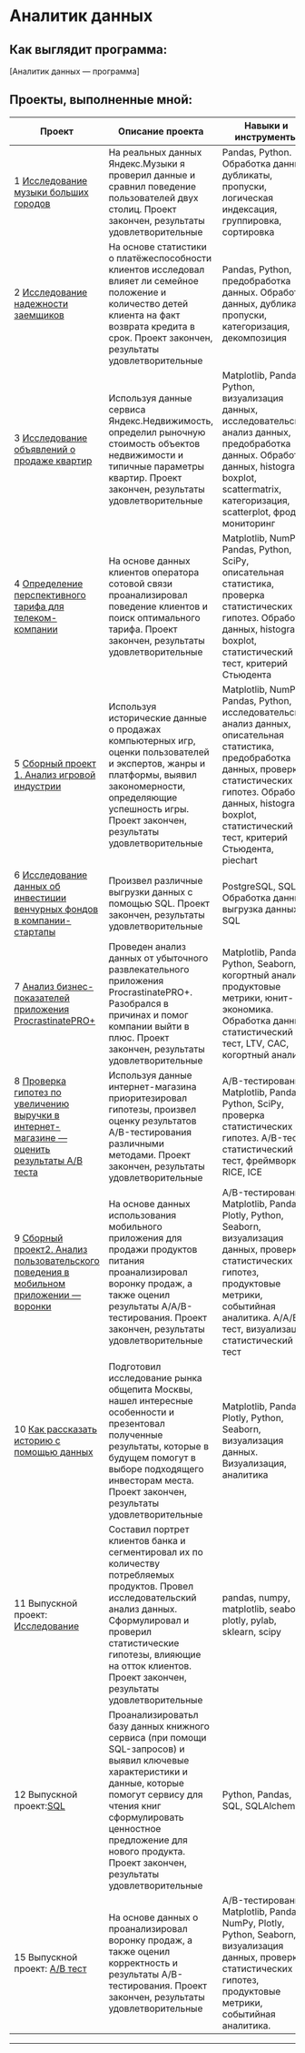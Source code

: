 # Аналитик данных 
## Как выглядит программа:
[Аналитик данных — программа]

## Проекты, выполненные мной:

| Проект    |  Описание проекта                                                   | Навыки и инструменты  |
|-----------|---------------------------------------------------------------------|-----------------------|
|1 [Исследование музыки больших городов](https://github.com/VladCrim/practicum_Y/blob/main/01%20Базовый%20Python/питон%20базовый%20музыка.ipynb)|На реальных данных Яндекс.Музыки я проверил данные и сравнил поведение пользователей двух столиц. Проект закончен, результаты удовлетворительные|Pandas, Python. Обработка данных, дубликаты, пропуски, логическая индексация, группировка, сортировка|
|2 [Исследование надежности заемщиков](https://github.com/VladCrim/practicum_Y/blob/main/02%20Предобработка%20данных/кредитный%20скоринг%202.ipynb)|На основе статистики о платёжеспособности клиентов исследовал влияет ли семейное положение и количество детей клиента на факт возврата кредита в срок. Проект закончен, результаты удовлетворительные|Pandas, Python, предобработка данных. Обработка данных, дубликаты, пропуски, категоризация, декомпозиция|
|3 [Исследование объявлений о продаже квартир](https://github.com/VladCrim/practicum_Y/blob/main/03%20Исследовательский%20анализ%20данных/недвижимость3.ipynb)|Используя данные сервиса Яндекс.Недвижимость, определил рыночную стоимость объектов недвижимости и типичные параметры квартир. Проект закончен, результаты удовлетворительные|Matplotlib, Pandas, Python, визуализация данных, исследовательский анализ данных, предобработка данных. Обработка данных, histogram, boxplot, scattermatrix, категоризация, scatterplot,  фрод-мониторинг|
|4 [Определение перспективного тарифа для телеком-компании](https://github.com/VladCrim/practicum_Y/blob/main/04%20Статистический%20анализ%20данных/статистика%20по%20сотовой%20связи4.ipynb)|На основе данных клиентов оператора сотовой связи проанализировал поведение клиентов и поиск оптимального тарифа. Проект закончен, результаты удовлетворительные|Matplotlib, NumPy, Pandas, Python, SciPy, описательная статистика, проверка статистических гипотез. Обработка данных, histogram, boxplot, статистический тест, критерий Стьюдента |
|5 [Сборный проект 1. Анализ игровой индустрии](https://github.com/VladCrim/practicum_Y/blob/main/05%20Сборный%20проект%201/сборный%20продажа%20комп%20игр5.ipynb)|Используя исторические данные о продажах компьютерных игр, оценки пользователей и экспертов, жанры и платформы, выявил закономерности, определяющие успешность игры. Проект закончен, результаты удовлетворительные |Matplotlib, NumPy, Pandas, Python, исследовательский анализ данных, описательная статистика, предобработка данных, проверка статистических гипотез. Обработка данных, histogram, boxplot, статистический тест, критерий Стьюдента, piechart|
|6 [Исследование данных об инвестиции венчурных фондов в компании-стартапы](https://github.com/Rabosina/practicum_Y/tree/main/06%20%D0%91%D0%B0%D0%B7%D0%BE%D0%B2%D1%8B%D0%B9%20SQL)|Произвел различные выгрузки данных с помощью SQL. Проект закончен, результаты удовлетворительные|PostgreSQL, SQL. Обработка данных, выгрузка данных, SQL|
|7 [Анализ бизнес-показателей приложения ProcrastinatePRO+](https://github.com/VladCrim/practicum_Y/blob/main/07%20Анализ%20бизнес-показателей/продуктовая%20аналитика6.ipynb)| Проведен анализ данных от убыточного развлекательного приложения ProcrastinatePRO+. Разобрался в причинах и помог компании выйти в плюс. Проект закончен, результаты удовлетворительные |Matplotlib, Pandas, Python, Seaborn, когортный анализ, продуктовые метрики, юнит-экономика. Обработка данных, статистический тест, LTV, CAC, когортный анализ|
|8 [Проверка гипотез по увеличению выручки в интернет-магазине —оценить результаты A/B теста](https://github.com/VladCrim/practicum_Y/blob/main/08%20Принятие%20решений%20в%20бизнесе/гипотезы%20для%20увел%20выручки%20инетмаг7.ipynb)|Используя данные интернет-магазина приоритезировал гипотезы, произвел оценку результатов A/B-тестирования различными методами. Проект закончен, результаты удовлетворительные|A/B-тестирование, Matplotlib, Pandas, Python, SciPy, проверка статистических гипотез. A/B-тест, статистический тест, фреймворк, RICE, ICE|
|9 [Сборный проект2. Анализ пользовательского поведения в мобильном приложении — воронки](https://github.com/VladCrim/practicum_Y/blob/main/09%20Сборный%20проект%20—%202/сборный2%20поведение%20пользователей%20в%20приложении8.ipynb)|На основе данных использования мобильного приложения для продажи продуктов питания проанализировал воронку продаж, а также оценил результаты A/A/B-тестирования. Проект закончен, результаты удовлетворительные |A/B-тестирование, Matplotlib, Pandas, Plotly, Python, Seaborn, визуализация данных, проверка статистических гипотез, продуктовые метрики, событийная аналитика. A/А/B-тест, визуализация, статистический тест|
|10 [Как рассказать историю с помощью данных](https://github.com/VladCrim/practicum_Y/blob/main/10%20История%20с%20помощью%20данных/общепит%20москвы9.ipynb)|Подготовил исследование рынка общепита Москвы, нашел интересные особенности и презентовал полученные результаты, которые в будущем помогут в выборе подходящего инвесторам места. Проект закончен, результаты удовлетворительные| Matplotlib, Pandas, Plotly, Python, Seaborn, визуализация данных. Визуализация, аналитика|
|11 Выпускной проект: [Исследование](https://github.com/VladCrim/practicum_Y/blob/main/Финальный%20проект.%20Сегментация%20пользователей%20по%20потреблению/выпуск%20портрет%20банкклиентов10.ipynb)|Cоставил портрет клиентов банка и сегментировал их по количеству потребляемых продуктов. Провел исследовательский анализ данных. Сформулировал и проверил статистические гипотезы, влияющие на отток клиентов. Проект закончен, результаты удовлетворительные| pandas, numpy, matplotlib, seaborn, plotly, pylab, sklearn, scipy|
|12  Выпускной проект:[SQL](https://github.com/VladCrim/practicum_Y/blob/main/Финальный%20проект.%20SQL%20Анализ%20рынка%20книг/выпуск%20sql%20анализ%20базы%20данных10.ipynb)|Проанализироватьл базу данных книжного сервиса (при помощи SQL-запросов) и выявил ключевые характеристики и данные, которые помогут сервису для чтения книг сформулировать ценностное предложение для нового продукта. Проект закончен, результаты удовлетворительные |  Python, Pandas, SQL, SQLAlchemy| 
|15  Выпускной проект: [A/B тест](https://github.com/VladCrim/practicum_Y/blob/main/Финальный%20проект.%20AB%20тестирование%20результатов%20внедрения%20изменения/выпуск%20оценка%20результатов%20AB-теста10.ipynb)|На основе данных о проанализировал воронку продаж, а также оценил корректность и результаты A/B-тестирования. Проект закончен, результаты удовлетворительные|A/B-тестирование, Matplotlib, Pandas, NumPy, Plotly, Python, Seaborn, визуализация данных, проверка статистических гипотез, продуктовые метрики, событийная аналитика.|
---
